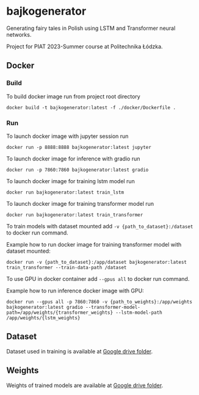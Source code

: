 # bajkogenerator

Generating fairy tales in Polish using LSTM and Transformer neural networks.

Project for PIAT 2023-Summer course at Politechnika Łódzka. 

## Docker

### Build
To build docker image run from project root directory
```
docker build -t bajkogenerator:latest -f ./docker/Dockerfile .
```

### Run
To launch docker image with jupyter session run 
```
docker run -p 8888:8888 bajkogenerator:latest jupyter
```

To launch docker image for inference with gradio run 
```
docker run -p 7860:7860 bajkogenerator:latest gradio
```

To launch docker image for training lstm model run 
```
docker run bajkogenerator:latest train_lstm
```

To launch docker image for training transformer model run 
```
docker run bajkogenerator:latest train_transformer
```

To train models with dataset mounted add `-v {path_to_dataset}:/dataset` to docker run command.

Example how to run docker image for training transformer model with dataset mounted:
```
docker run -v {path_to_dataset}:/app/dataset bajkogenerator:latest train_transformer --train-data-path /dataset
```

To use GPU in docker container add `--gpus all` to docker run command.

Example how to run inference docker image with GPU:
```
docker run --gpus all -p 7860:7860 -v {path_to_weights}:/app/weights bajkogenerator:latest gradio --transformer-model-path=/app/weights/{transformer_weights} --lstm-model-path /app/weights/{lstm_weights}
```

## Dataset

Dataset used in training is available at [Google drive folder](https://drive.google.com/drive/folders/1BxkEWUUNQN78A1AG-pTnqGR7C6XXJhAr).

## Weights

Weights of trained models are available at [Google drive folder](https://drive.google.com/drive/folders/19mm4wb00qa2q-Km5ceEuahpGMi-QNb9f).